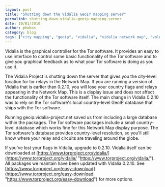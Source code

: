 ```yaml
---
layout: post
title: "Shutting down the Vidalia GeoIP mapping server"
permalink: shutting-down-vidalia-geoip-mapping-server
date: 10/01/2010
author: phobos
category: blog
tags: ["city mapping", "geoip", "vidalia", "vidalia network map", "volunteer run"]
---
```


Vidalia is the graphical controller for the Tor software. It provides an easy to use interface to control some basic functionality of the Tor software and to give you graphical feedback as to what your Tor software is doing as you use it.

The Vidalia Project is shutting down the server that gives you the city-level location for tor relays in the Network Map. If you are running a version of Vidalia that is earlier than 0.2.10, you will lose your country flags and relays appearing in the Network Map. This is a display issue and does not affect the functionality of the Tor software itself. The main change in Vidalia 0.2.10 was to rely on the Tor software's local country-level GeoIP database that ships with the Tor software.

Running geoip.vidalia-project.net saved us from including a large database within the packages. The Tor software packages include a small country-level database which works fine for this Network Map display purpose. The Tor software's database provides country-level resolution, so you'll still know where your relay and circuits are traveling around the globe.

If you've lost your flags in Vidalia, upgrade to 0.2.10. Vidalia itself can be downloaded at [https://www.torproject.org/vidalia/](https://www.torproject.org/vidalia/ "https://www.torproject.org/vidalia/"). All packages we maintain have been updated with Vidalia 0.2.10. See [https://www.torproject.org/easy-download](https://www.torproject.org/easy-download "https://www.torproject.org/easy-download") for more options.

